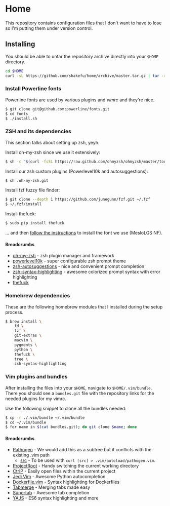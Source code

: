 # Home

This repository contains configuration files that I don't want to have to lose
so I'm putting them under version control.

## Installing

You should be able to untar the repository archive directly into your `$HOME`
directory.

<!-- TODO: Create an install script to clone the repository, symlink or copy
fils into place. Perform dependency checks, etc. -->

```bash
cd $HOME
curl -sL https://github.com/shakefu/home/archive/master.tar.gz | tar -xzv --strip-components=1
```

### Install Powerline fonts

Powerline fonts are used by various plugins and *vimrc* and they're nice.

```bash
$ git clone git@github.com:powerline/fonts.git
$ cd fonts
$ ./install.sh
```

### ZSH and its dependencies

This section talks about setting up zsh, yeyh.

Install oh-my-zsh since we use it extensively:

```bash
$ sh -c "$(curl -fsSL https://raw.github.com/ohmyzsh/ohmyzsh/master/tools/install.sh)"
```

Install our zsh custom plugins (Powerlevel10k and autosuggestions):

```bash
$ sh .oh-my-zsh.git
```

Install fzf fuzzy file finder:

```bash
$ git clone --depth 1 https://github.com/junegunn/fzf.git ~/.fzf
$ ~/.fzf/install
```

Install thefuck:

```bash
$ sudo pip install thefuck
```

... and then [follow the
instructions](https://github.com/romkatv/powerlevel10k#fonts) to install the
font we use (MesloLGS NF).

#### Breadcrumbs

- [oh-my-zsh](https://ohmyz.sh/) - zsh plugin manager and framework
- [powerlevel10k](https://github.com/romkatv/powerlevel10k) - super
  configurable zsh prompt theme
- [zsh-autosuggestions](https://github.com/zsh-users/zsh-autosuggestions) -
  nice and convenient prompt completion
- [zsh-syntax-highlighting](https://github.com/zsh-users/zsh-syntax-highlighting) -
  awesome colorized prompt syntax with error highlighting
- [thefuck](https://github.com/nvbn/thefuck)

### Homebrew dependencies

These are the following homebrew modules that I installed during the setup
process. <!-- Some of these are dependencies, and shouldn't need to be
installed directly. But that can be sorted out later. -->

```bash
$ brew install \
    fd \
    fzf \
    git-extras \
    macvim \
    pygments \
    python \
    thefuck \
    tree \
    zsh-syntax-highlighting
```

<!-- TODO: Document me better* -->
<!--

Full list of brew install:

```
$ brew ls
autoconf
cmake
cscope
fd
fortune
fzf
gdbm
git-extras
libyaml
lua
macvim
openssl@1.1
pam_reattach
pkg-config
pygments
python
python@3.8
readline
ruby
sqlite
terraform
thefuck
tree
xz
zsh-syntax-highlighting
```
-->

### Vim plugins and bundles

After installing the files into your `$HOME`, navigate to `$HOME/.vim/bundle`.
There you should see a `bundles.git` file with the repository links for the needed
plugins for my vimrc.

Use the following snippet to clone all the bundles needed:

```bash
$ cp -r ./.vim/bundle ~/.vim/bundle
$ cd ~/.vim/bundle
$ for name in $(cat bundles.git); do git clone $name; done
```

#### Breadcrumbs

- [Pathogen](https://github.com/tpope/vim-pathogen) - We would add this as a
  subtree but it conflicts with the existing .vim path
  - [src](https://raw.githubusercontent.com/tpope/vim-pathogen/master/autoload/pathogen.vim) -
    To be used with `curl [src] > .vim/autoload/pathogen.vim`.
- [ProjectRoot](https://github.com/dbakker/vim-projectroot) - Handy switching
  the current working directory
- [CtrlP](https://github.com/ctrlpvim/ctrlp.vim) - Easily open files within the
  current project
- [Jedi Vim](https://github.com/davidhalter/jedi-vim) - Awesome Python
  autocompletion
- [Dockerfile.vim](https://github.com/ekalinin/Dockerfile.vim) - Syntax
  highlighting for Dockerfiles
- [Tabmerge](https://github.com/vim-scripts/Tabmerge) - Merging tabs made easy
- [Supertab](https://github.com/ervandew/supertab) - Awesome tab completion
- [YAJS](https://github.com/othree/yajs.vim) - ES6 syntax highlighting and more

